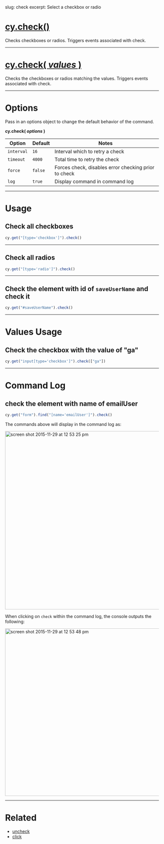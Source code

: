 slug: check
excerpt: Select a checkbox or radio

# [cy.check()](#usage)

Checks checkboxes or radios. Triggers events associated with check.

***

# [cy.check( *values* )](#values-usage)

Checks the checkboxes or radios matching the values. Triggers events associated with check.

***

# Options

Pass in an options object to change the default behavior of the command.

**cy.check( *options* )**

Option | Default | Notes
--- | --- | ---
`interval` | `16` | Interval which to retry a check
`timeout` | `4000` | Total time to retry the check
`force` | `false` | Forces check, disables error checking prior to check
`log` | `true` | Display command in command log

***

# Usage

## Check all checkboxes

```javascript
cy.get("[type='checkbox']").check()
```

***

## Check all radios

```javascript
cy.get("[type='radio']").check()
```

***

## Check the element with id of `saveUserName` and check it

```javascript
cy.get("#saveUserName").check()
```

***

# Values Usage

## Check the checkbox with the value of "ga"

```javascript
cy.get("input[type='checkbox']").check(["ga"])
```

***

# Command Log

## check the element with name of emailUser

```javascript
cy.get("form").find("[name='emailUser']").check()
```

The commands above will display in the command log as:

<img width="582" alt="screen shot 2015-11-29 at 12 53 25 pm" src="https://cloud.githubusercontent.com/assets/1271364/11458925/6226b39e-9698-11e5-9a2a-debf91f5989a.png">

When clicking on `check` within the command log, the console outputs the following:

<img width="547" alt="screen shot 2015-11-29 at 12 53 48 pm" src="https://cloud.githubusercontent.com/assets/1271364/11458927/65a2526c-9698-11e5-8b33-f59e666170e2.png">

***

# Related

- [uncheck](https://on.cypress.io/api/uncheck)
- [click](https://on.cypress.io/api/click)